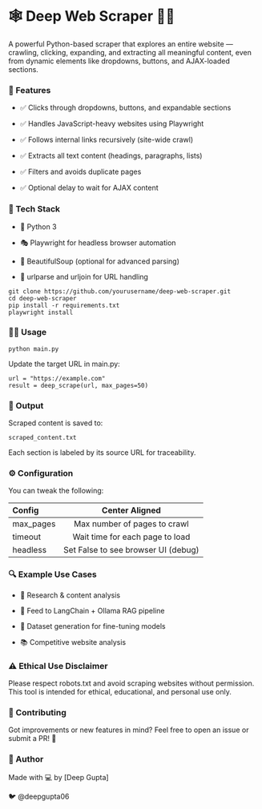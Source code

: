 # 🕸️ Deep Web Scraper 🕵️‍♂️

A powerful Python-based scraper that explores an entire website — crawling, clicking, expanding, and extracting all meaningful content, even from dynamic elements like dropdowns, buttons, and AJAX-loaded sections.

### 🚀 Features

- ✅ Clicks through dropdowns, buttons, and expandable sections

- ✅ Handles JavaScript-heavy websites using Playwright

- ✅ Follows internal links recursively (site-wide crawl)

- ✅ Extracts all text content (headings, paragraphs, lists)

- ✅ Filters and avoids duplicate pages

- ✅ Optional delay to wait for AJAX content


### 🧰 Tech Stack

- 🐍 Python 3

- 🎭 Playwright for headless browser automation

- 🍜 BeautifulSoup (optional for advanced parsing)

- 📂 urlparse and urljoin for URL handling



```
git clone https://github.com/yourusername/deep-web-scraper.git
cd deep-web-scraper
pip install -r requirements.txt
playwright install
```

### 🧑‍💻 Usage
```
python main.py
```

Update the target URL in main.py:

```
url = "https://example.com"
result = deep_scrape(url, max_pages=50)
```

### 📄 Output

Scraped content is saved to:

```
scraped_content.txt
```
Each section is labeled by its source URL for traceability.

### ⚙️ Configuration

You can tweak the following:

| Config       | Center Aligned                         | 
|:-------------|:--------------------------------------:|
| max_pages    | Max number of pages to crawl           |
| timeout	   | Wait time for each page to load        |
| headless	   | Set False to see browser UI (debug)    |


### 🔍 Example Use Cases

- 🔎 Research & content analysis

- 🧠 Feed to LangChain + Ollama RAG pipeline

- 🤖 Dataset generation for fine-tuning models

- 📚 Competitive website analysis

### ⚠️ Ethical Use Disclaimer

Please respect robots.txt and avoid scraping websites without permission.
This tool is intended for ethical, educational, and personal use only.

### 🤝 Contributing

Got improvements or new features in mind?
Feel free to open an issue or submit a PR! 🎉

### 🧠 Author

Made with 💻 by [Deep Gupta]

🐦 @deepgupta06

